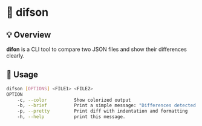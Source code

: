 # :deciduous_tree: difson

## :bulb: Overview
**difon** is a CLI tool to compare two JSON files and show their differences clearly.

## :paperclip: Usage

```sh
difson [OPTIONS] <FILE1> <FILE2>
OPTION
    -c, --color          Show colorized output
    -b, --brief          Print a simple message: "Differences detected." or "No differences found."
    -p, --pretty         Print diff with indentation and formatting
    -h, --help           print this message.
```